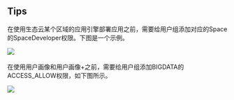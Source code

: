 ## Tips
在使用生态云某个区域的应用引擎部署应用之前，需要给用户组添加对应的Space的SpaceDeveloper权限。下图是一个示例。

![ ](/images/UserMgmt-10.png)  

在使用用户画像和用户画像+之前，需要给用户组添加BIGDATA的ACCESS_ALLOW权限，如下图所示。
  
![ ](/images/UserMgmt-7.png)  

